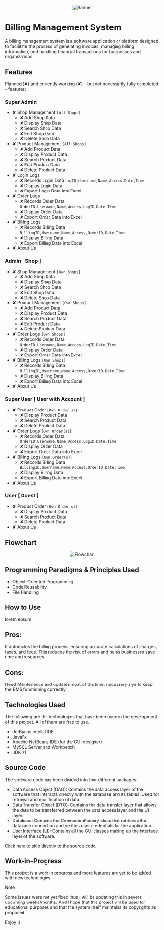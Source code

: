 <p align="center">
<img src="Banner.png" alt="Banner">
</p>

# Billing Management System
A billing management system is a software application or platform designed to facilitate the process of generating invoices, managing billing information, and handling financial transactions for businesses and organizations

## Features
Planned (✘) and currently working (✘) - but not necessarily fully completed - features:

### Super Admin
  - ✘ Shop Management `[All Shops]`
      - ✘ Add Shop Data
      - ✘ Display Shop Data
      - ✘ Search Shop Data
      - ✘ Edit Shop Data
      - ✘ Delete Shop Data
  - ✘ Product Management `[All Shops]`
      - ✘ Add Product Data
      - ✘ Display Product Data
      - ✘ Search Product Data
      - ✘ Edit Product Data
      - ✘ Delete Product Data
  - ✘ Login Logs
      - ✘ Records Login Data
            `LogID,Username,Name,Access,Date,Time`
      - ✘ Display Login Data
      - ✘ Export Login Data into Excel
  - ✘ Order Logs
      - ✘ Records Order Data
            `OrderID,Username,Name,Access,LogID,Date,Time`
      - ✘ Display Order Data
      - ✘ Export Order Data into Excel
  - ✘ Billing Logs
      - ✘ Records Billing Data
            `BillingID,Username,Name,Access,OrderID,Date,Time`
      - ✘ Display Billing Data
      - ✘ Export Billing Data into Excel
  - ✘ About Us



### Admin [ Shop ]
  - ✘ Shop Management `[Own Shops]`
      - ✘ Add Shop Data
      - ✘ Display Shop Data
      - ✘ Search Shop Data
      - ✘ Edit Shop Data
      - ✘ Delete Shop Data
  - ✘ Product Management `[Own Shops]`
      - ✘ Add Product Data
      - ✘ Display Product Data
      - ✘ Search Product Data
      - ✘ Edit Product Data
      - ✘ Delete Product Data
  - ✘ Order Logs `[Own Shops]`
      - ✘ Records Order Data
            `OrderID,Username,Name,Access,LogID,Date,Time`
      - ✘ Display Order Data
      - ✘ Export Order Data into Excel
  - ✘ Billing Logs `[Own Shops]`
      - ✘ Records Billing Data
            `BillingID,Username,Name,Access,OrderID,Date,Time`
      - ✘ Display Billing Data
      - ✘ Export Billing Data into Excel
  - ✘ About Us



### Super User [ User with Account ]
  - ✘ Product Order `[Own Order(s)]`
      - ✘ Display Product Data
      - ✘ Search Product Data
      - ✘ Delete Product Data
  - ✘ Order Logs `[Own Order(s)]`
      - ✘ Records Order Data
            `OrderID,Username,Name,Access,LogID,Date,Time`
      - ✘ Display Order Data
      - ✘ Export Order Data into Excel
  - ✘ Billing Logs `[Own Order(s)]`
      - ✘ Records Billing Data
            `BillingID,Username,Name,Access,OrderID,Date,Time`
      - ✘ Display Billing Data
      - ✘ Export Billing Data into Excel
  - ✘ About Us

### User [ Guest ]
  - ✘ Product Order `[Own Order(s)]`
      - ✘ Display Product Data
      - ✘ Search Product Data
      - ✘ Delete Product Data
  - ✘ About Us


## Flowchart
<p align="center">
<img src="Flowchart.png" alt="Flowchart">
</p>

## Programming Paradigms & Principles Used
  - Object-Oriented Programming
  - Code Reusability
  - File Handling

## How to Use
lorem epsum 

## Pros: 
It automates the billing process, ensuring accurate calculations of charges, taxes, and fees. This reduces the risk of errors and helps businesses save time and resources. 

## Cons: 
Need Maintenance and updates most of the time, necessary siya to keep the BMS functioning correctly

## Technologies Used
The following are the technologies that have been used in the development of this project. All of them are free to use.
- JetBrains IntelliJ IDE
- JavaFx
- Apache NetBeans IDE (for the GUI designer)
- MySQL Server and Workbench
- JDK 21

## Source Code
The software code has been divided into four different packages:
- Data Access Object (DAO): Contains the data access layer of the software that interacts directly with the database and its tables. Used for retrieval and modification of data.
- Data Transfer Object (DTO): Contains the data transfer layer that allows the data to be transferred between the data access layer and the UI layer.
- Database: Contains the ConnectionFactory class that retrieves the database connection and verifies user credentials for the application.
- User Interface (UI): Contains all the GUI classes making up the interface layer of the software.

Click [here](src/com/inventory/) to skip directly to the source code.

## Work-in-Progress
This project is a work in progress and more features are yet to be added with new technologies.


> [!NOTE]  
> Some issues were not yet fixed thus I will be updating this in several upcoming weeks/months. And I hope that this project will be used for educational purposes and that the system itself maintains its copyrights as proposed.

Enjoy :)
